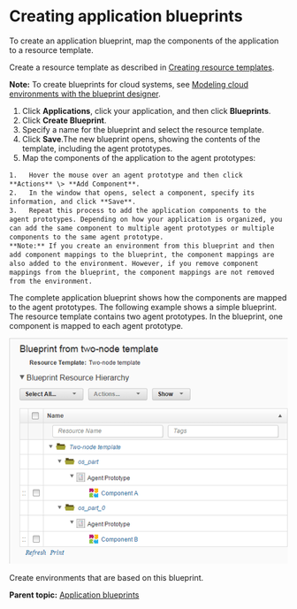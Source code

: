 # Creating application blueprints

To create an application blueprint, map the components of the application to a resource template.

Create a resource template as described in [Creating resource templates](resources_templates_create.md#).

**Note:** To create blueprints for cloud systems, see [Modeling cloud environments with the blueprint designer](../../com.ibm.edt.doc/topics/blueprint_ov.md).

1.  Click **Applications**, click your application, and then click **Blueprints**.
2.   Click **Create Blueprint**. 
3.  Specify a name for the blueprint and select the resource template.
4.  Click **Save**.The new blueprint opens, showing the contents of the template, including the agent prototypes.
5.   Map the components of the application to the agent prototypes: 

    1.   Hover the mouse over an agent prototype and then click **Actions** \> **Add Component**. 
    2.   In the window that opens, select a component, specify its information, and click **Save**. 
    3.   Repeat this process to add the application components to the agent prototypes. Depending on how your application is organized, you can add the same component to multiple agent prototypes or multiple components to the same agent prototype.
    **Note:** If you create an environment from this blueprint and then add component mappings to the blueprint, the component mappings are also added to the environment. However, if you remove component mappings from the blueprint, the component mappings are not removed from the environment.


The complete application blueprint shows how the components are mapped to the agent prototypes. The following example shows a simple blueprint. The resource template contains two agent prototypes. In the blueprint, one component is mapped to each agent prototype.

![A simple blueprint that was created from a two-node resource template](../images/app_blueprint_create_a.gif)

Create environments that are based on this blueprint.

**Parent topic:** [Application blueprints](../topics/app_blueprint.md)

